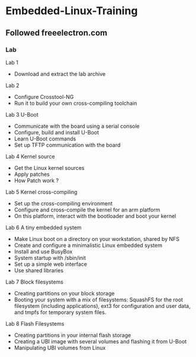 # Embedded-Linux-Training

## Followed freeelectron.com

### Lab
Lab 1   
   - Download and extract the lab archive
   
Lab 2
   - Configure Crosstool-NG
   - Run it to build your own cross-compiling toolchain
   
Lab 3 U-Boot
   - Communicate with the board using a serial console
   - Configure, build and install U-Boot
   - Learn U-Boot commands
   - Set up TFTP communication with the board
   
Lab 4 Kernel source
   - Get the Linux kernel sources
   - Apply patches
   - How Patch work ?
   
Lab 5 Kernel cross-compiling
   - Set up the cross-compiling environment
   - Configure and cross-compile the kernel for an arm platform
   - On this platform, interact with the bootloader and boot your kernel
   
Lab 6 A tiny embedded system
   - Make Linux boot on a directory on your workstation, shared by NFS
   - Create and configure a minimalistic Linux embedded system
   - Install and use BusyBox
   - System startup with /sbin/init
   - Set up a simple web interface
   - Use shared libraries
   
Lab 7 Block filesystems
   - Creating partitions on your block storage
   - Booting your system with a mix of filesystems: SquashFS for the root filesystem (including applications), ext3 for configuration and user data, and tmpfs for temporary system files.
   
Lab 8 Flash Filesystems
   - Creating partitions in your internal flash storage
   - Creating a UBI image with several volumes and flashing it from U-Boot
   - Manipulating UBI volumes from Linux
   
   
   
